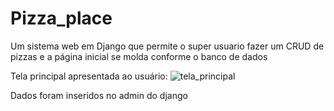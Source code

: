 # Pizza_place

Um sistema web em Django que permite o super usuario fazer um CRUD de pizzas e a página inicial se molda conforme o banco de dados

Tela principal apresentada ao usuário:
![tela_principal](https://user-images.githubusercontent.com/38586541/99826671-728d7180-2b37-11eb-9415-cd5cb06584f0.PNG)


Dados foram inseridos no admin do django
